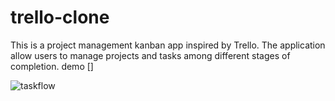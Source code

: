 # trello-clone

This is a project management kanban app inspired by Trello. The application allow users to manage projects and tasks among different stages of completion. demo []

![taskflow](https://github.com/RushdaAnsari/trello-clone/assets/108862236/49be151b-4e93-4afe-b3c4-0a9647a4ccd9)

